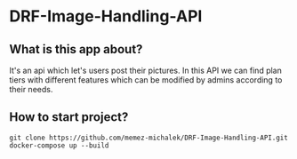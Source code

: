 # DRF-Image-Handling-API

## What is this app about?
It's an api which let's users post their pictures. In this API we can find plan tiers with different features which can be modified by admins according to their needs.

## How to start project?
```
git clone https://github.com/memez-michalek/DRF-Image-Handling-API.git
docker-compose up --build
```
